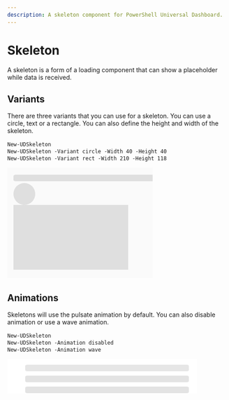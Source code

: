 ```yaml
---
description: A skeleton component for PowerShell Universal Dashboard.
---
```


# Skeleton

A skeleton is a form of a loading component that can show a placeholder while data is received. 

## Variants

There are three variants that you can use for a skeleton. You can use a circle, text or a rectangle. You can also define the height and width of the skeleton.

```text
New-UDSkeleton
New-UDSkeleton -Variant circle -Width 40 -Height 40
New-UDSkeleton -Variant rect -Width 210 -Height 118
```

![Skeletons](../../../.gitbook/assets/image%20%28212%29.png)

## Animations

Skeletons will use the pulsate animation by default. You can also disable animation or use a wave animation. 

```text
New-UDSkeleton
New-UDSkeleton -Animation disabled
New-UDSkeleton -Animation wave
```

![Animations](../../../.gitbook/assets/animation.gif)



